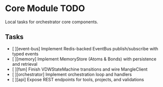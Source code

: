 # Core Module TODO

Local tasks for orchestrator core components.

## Tasks
- [ ][event-bus] Implement Redis-backed EventBus publish/subscribe with typed events
- [ ][memory] Implement MemoryStore (Atoms & Bonds) with persistence and retrieval
- [ ][fsm] Finish VDWStateMachine transitions and wire MangleClient
- [ ][orchestrator] Implement orchestration loop and handlers
- [ ][api] Expose REST endpoints for tools, projects, and validations
